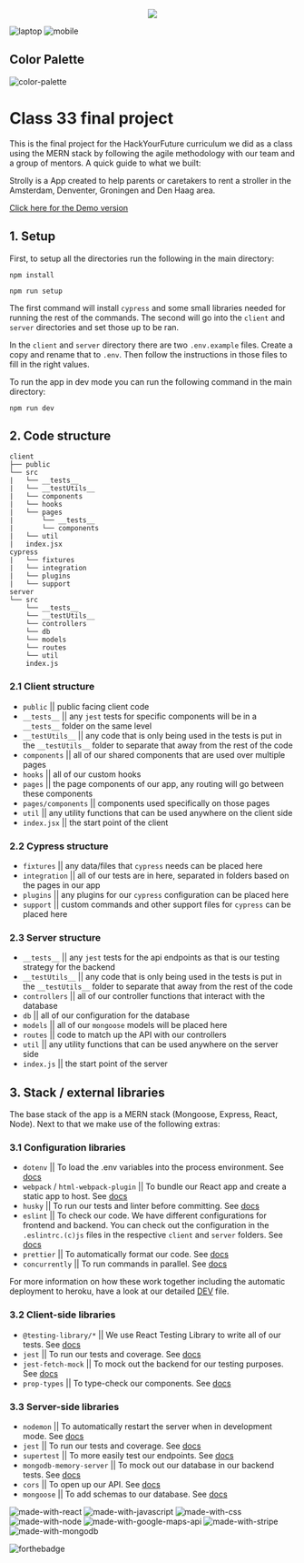 <p align="center">

<img src="https://user-images.githubusercontent.com/55986532/147880982-d828d16b-b795-4e7e-bb12-2fe93dfa9dae.png" />

</p>

![laptop](https://user-images.githubusercontent.com/55986532/150634955-1c8743ea-a456-459f-bee7-baaed697c2cd.png)
![mobile](https://user-images.githubusercontent.com/55986532/150634958-da4926b4-f09b-4b31-89b4-1560cdece697.png)

## Color Palette

![color-palette](https://user-images.githubusercontent.com/55986532/147879490-197e126a-612c-4112-ab02-a4a5a058021e.png)

# Class 33 final project

This is the final project for the HackYourFuture curriculum we did as a class using the MERN stack by following the agile methodology with our team and a group of mentors. A quick guide to what we built:

Strolly is a App created to help parents or caretakers to rent a stroller in the Amsterdam, Denventer, Groningen and Den Haag area.

[Click here for the Demo version](https://hyf-c33-final-project.herokuapp.com/)

## 1. Setup

First, to setup all the directories run the following in the main directory:

`npm install`

`npm run setup`

The first command will install `cypress` and some small libraries needed for running the rest of the commands. The second will go into the `client` and `server` directories and set those up to be ran.

In the `client` and `server` directory there are two `.env.example` files. Create a copy and rename that to `.env`. Then follow the instructions in those files to fill in the right values.

To run the app in dev mode you can run the following command in the main directory:

`npm run dev`

## 2. Code structure

```
client
├── public
└── src
|   └── __tests__
|   └── __testUtils__
|   └── components
|   └── hooks
|   └── pages
|       └── __tests__
|       └── components
|   └── util
|   index.jsx
cypress
|   └── fixtures
|   └── integration
|   └── plugins
|   └── support
server
└── src
    └── __tests__
    └── __testUtils__
    └── controllers
    └── db
    └── models
    └── routes
    └── util
    index.js
```

### 2.1 Client structure

- `public` || public facing client code
- `__tests__` || any `jest` tests for specific components will be in a `__tests__` folder on the same level
- `__testUtils__` || any code that is only being used in the tests is put in the `__testUtils__` folder to separate that away from the rest of the code
- `components` || all of our shared components that are used over multiple pages
- `hooks` || all of our custom hooks
- `pages` || the page components of our app, any routing will go between these components
- `pages/components` || components used specifically on those pages
- `util` || any utility functions that can be used anywhere on the client side
- `index.jsx` || the start point of the client

### 2.2 Cypress structure

- `fixtures` || any data/files that `cypress` needs can be placed here
- `integration` || all of our tests are in here, separated in folders based on the pages in our app
- `plugins` || any plugins for our `cypress` configuration can be placed here
- `support` || custom commands and other support files for `cypress` can be placed here

### 2.3 Server structure

- `__tests__` || any `jest` tests for the api endpoints as that is our testing strategy for the backend
- `__testUtils__` || any code that is only being used in the tests is put in the `__testUtils__` folder to separate that away from the rest of the code
- `controllers` || all of our controller functions that interact with the database
- `db` || all of our configuration for the database
- `models` || all of our `mongoose` models will be placed here
- `routes` || code to match up the API with our controllers
- `util` || any utility functions that can be used anywhere on the server side
- `index.js` || the start point of the server

## 3. Stack / external libraries

The base stack of the app is a MERN stack (Mongoose, Express, React, Node). Next to that we make use of the following extras:

### 3.1 Configuration libraries

- `dotenv` || To load the .env variables into the process environment. See [docs](https://www.npmjs.com/package/dotenv)
- `webpack` / `html-webpack-plugin` || To bundle our React app and create a static app to host. See [docs](https://webpack.js.org/)
- `husky` || To run our tests and linter before committing. See [docs](https://typicode.github.io/husky/#/)
- `eslint` || To check our code. We have different configurations for frontend and backend. You can check out the configuration in the `.eslintrc.(c)js` files in the respective `client` and `server` folders. See [docs](https://eslint.org/)
- `prettier` || To automatically format our code. See [docs](https://prettier.io/)
- `concurrently` || To run commands in parallel. See [docs](https://github.com/open-cli-tools/concurrently#readme)

For more information on how these work together including the automatic deployment to heroku, have a look at our detailed [DEV](./DEV.md) file.

### 3.2 Client-side libraries

- `@testing-library/*` || We use React Testing Library to write all of our tests. See [docs](https://testing-library.com/docs/react-testing-library/intro/)
- `jest` || To run our tests and coverage. See [docs](https://jestjs.io/)
- `jest-fetch-mock` || To mock out the backend for our testing purposes. See [docs](https://github.com/jefflau/jest-fetch-mock#readme)
- `prop-types` || To type-check our components. See [docs](https://github.com/facebook/prop-types)

### 3.3 Server-side libraries

- `nodemon` || To automatically restart the server when in development mode. See [docs](https://nodemon.io/)
- `jest` || To run our tests and coverage. See [docs](https://jestjs.io/)
- `supertest` || To more easily test our endpoints. See [docs](https://github.com/visionmedia/supertest#readme)
- `mongodb-memory-server` || To mock out our database in our backend tests. See [docs](https://github.com/nodkz/mongodb-memory-server)
- `cors` || To open up our API. See [docs](https://github.com/expressjs/cors#readme)
- `mongoose` || To add schemas to our database. See [docs](https://mongoosejs.com/)


![made-with-react](https://user-images.githubusercontent.com/55986532/155530133-56b7eaf1-92c5-4395-a0ad-e92805dbce2a.svg)
![made-with-javascript](https://user-images.githubusercontent.com/55986532/155530136-03972f18-74a2-47a4-97ea-876411c2ee4a.svg)
![made-with-css](https://user-images.githubusercontent.com/55986532/155530124-ef2d21d9-5399-498e-b2fa-2b34ae66cd59.svg)
![made-with-node](https://user-images.githubusercontent.com/55986532/155530126-566f9792-3dc5-4030-8660-aab93671a417.svg)
![made-with-google-maps-api](https://user-images.githubusercontent.com/55986532/155530129-44b98ffa-2c44-4be7-ab7d-a6fb89a1ef0c.svg)
![made-with-stripe](https://user-images.githubusercontent.com/55986532/155530130-ad608f2a-bc49-4c6a-95f4-459484a867ff.svg)
![made-with-mongodb](https://user-images.githubusercontent.com/55986532/155530131-f823d366-ffdd-4284-b7a6-4a1faa52fc8f.svg)

![forthebadge](https://forthebadge.com/images/badges/built-with-love.svg)

